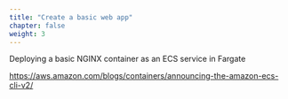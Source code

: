 ```yaml
---
title: "Create a basic web app"
chapter: false
weight: 3
---
```


Deploying a basic NGINX container as an ECS service in Fargate

https://aws.amazon.com/blogs/containers/announcing-the-amazon-ecs-cli-v2/